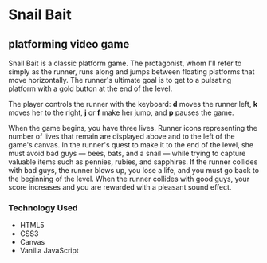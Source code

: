 # Snail Bait

## platforming video game 

Snail Bait is a classic platform game. 
The protagonist, whom I'll refer to simply as the runner, runs along and jumps between floating platforms that move horizontally. 
The runner's ultimate goal is to get to a pulsating platform with a gold button at the end of the level.

The player controls the runner with the keyboard: **d** moves the runner left, **k** moves her to the right, **j** or **f** make her jump, and **p** pauses the game.

When the game begins, you have three lives. 
Runner icons representing the number of lives that remain are displayed above and to the left of the game's canvas. 
In the runner's quest to make it to the end of the level, she must avoid bad guys — bees, bats, and a snail — while trying to capture valuable items such as pennies, rubies, and sapphires. 
If the runner collides with bad guys, the runner blows up, you lose a life, and you must go back to the beginning of the level. 
When the runner collides with good guys, your score increases and you are rewarded with a pleasant sound effect.

### Technology Used

- HTML5 
- CSS3
- Canvas
- Vanilla JavaScript
